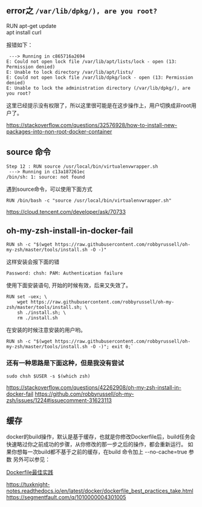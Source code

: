 


## error之 `/var/lib/dpkg/), are you root?`

RUN apt-get update \
    apt install curl
	
	
报错如下：

```
 ---> Running in c865716a2694
E: Could not open lock file /var/lib/apt/lists/lock - open (13: Permission denied)
E: Unable to lock directory /var/lib/apt/lists/
E: Could not open lock file /var/lib/dpkg/lock - open (13: Permission denied)
E: Unable to lock the administration directory (/var/lib/dpkg/), are you root?
```

这里已经提示没有权限了，所以这里很可能是在这步操作上，用户切换成非root用户了。

https://stackoverflow.com/questions/32576928/how-to-install-new-packages-into-non-root-docker-container


## source 命令

```
Step 12 : RUN source /usr/local/bin/virtualenvwrapper.sh
 ---> Running in c13a187261ec
/bin/sh: 1: source: not found
```

遇到source命令，可以使用下面方式

```
RUN /bin/bash -c "source /usr/local/bin/virtualenvwrapper.sh"
```

https://cloud.tencent.com/developer/ask/70733

## oh-my-zsh-install-in-docker-fail

```
RUN sh -c "$(wget https://raw.githubusercontent.com/robbyrussell/oh-my-zsh/master/tools/install.sh -O -)"
```

这样安装会报下面的错

```
Password: chsh: PAM: Authentication failure
```
使用下面安装语句, 开始的时候有效，后来又失效了。
```
RUN set -uex; \
    wget https://raw.githubusercontent.com/robbyrussell/oh-my-zsh/master/tools/install.sh; \
    sh ./install.sh; \
    rm ./install.sh
```
在安装的时候注意安装的用户哟。
```
RUN sh -c "$(wget https://raw.githubusercontent.com/robbyrussell/oh-my-zsh/master/tools/install.sh -O -)"; exit 0;`
```

### 还有一种思路是下面这种，但是我没有尝试

```
sudo chsh $USER -s $(which zsh)
```




https://stackoverflow.com/questions/42262908/oh-my-zsh-install-in-docker-fail
https://github.com/robbyrussell/oh-my-zsh/issues/1224#issuecomment-31623113

## 缓存

docker的build操作，默认是基于缓存，也就是你修改Dockerfile后，build任务会快速略过你之前成功的步骤，从你修改的那一步之后的操作，都会重新运行。
如果你想每一次build都不基于之前的缓存，在build 命令加上 --no-cache=true 参数
另外可以参见：

[Dockerfile最佳实践](https://tuxknight-notes.readthedocs.io/en/latest/docker/dockerfile_best_practices_take.html)

https://tuxknight-notes.readthedocs.io/en/latest/docker/dockerfile_best_practices_take.html
https://segmentfault.com/q/1010000004301005

